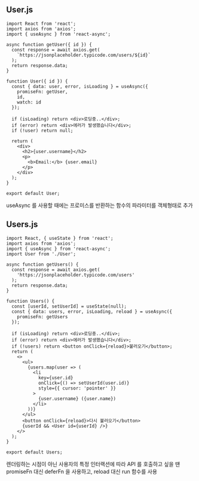 ## User.js

    import React from 'react';
    import axios from 'axios';
    import { useAsync } from 'react-async';
    
    async function getUser({ id }) {
      const response = await axios.get(
        `https://jsonplaceholder.typicode.com/users/${id}`
      );
      return response.data;
    }
    
    function User({ id }) {
      const { data: user, error, isLoading } = useAsync({
        promiseFn: getUser,
        id,
        watch: id
      });
    
      if (isLoading) return <div>로딩중..</div>;
      if (error) return <div>에러가 발생했습니다</div>;
      if (!user) return null;
    
      return (
        <div>
          <h2>{user.username}</h2>
          <p>
            <b>Email:</b> {user.email}
          </p>
        </div>
      );
    }
    
    export default User;

useAsync 를 사용할 때에는 프로미스를 반환하는 함수의 파라미터를 객체형태로 추가

## Users.js

    import React, { useState } from 'react';
    import axios from 'axios';
    import { useAsync } from 'react-async';
    import User from './User';
    
    async function getUsers() {
      const response = await axios.get(
        'https://jsonplaceholder.typicode.com/users'
      );
      return response.data;
    }
    
    function Users() {
      const [userId, setUserId] = useState(null);
      const { data: users, error, isLoading, reload } = useAsync({
        promiseFn: getUsers
      });
    
      if (isLoading) return <div>로딩중..</div>;
      if (error) return <div>에러가 발생했습니다</div>;
      if (!users) return <button onClick={reload}>불러오기</button>;
      return (
        <>
          <ul>
            {users.map(user => (
              <li
                key={user.id}
                onClick={() => setUserId(user.id)}
                style={{ cursor: 'pointer' }}
              >
                {user.username} ({user.name})
              </li>
            ))}
          </ul>
          <button onClick={reload}>다시 불러오기</button>
          {userId && <User id={userId} />}
        </>
      );
    }
    
    export default Users;

렌더링하는 시점이 아닌 사용자의 특정 인터랙션에 따라 API 를 호출하고 싶을 땐 promiseFn 대신 deferFn 을 사용하고, reload 대신 run 함수를 사용
